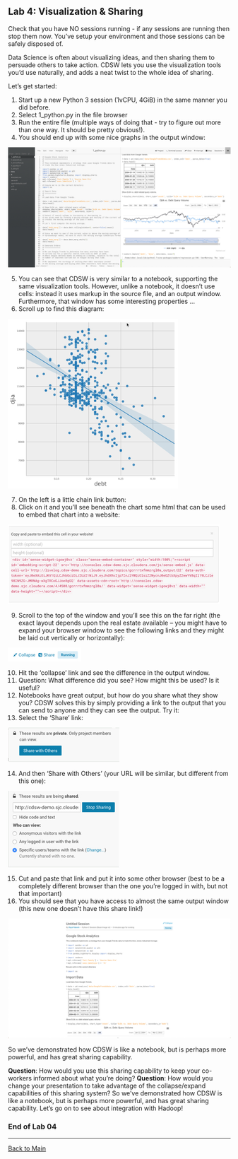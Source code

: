 ## Lab 4: Visualization & Sharing

Check that you have NO sessions running - if any sessions are running then stop them now. You’ve setup your environment and those sessions can be safely disposed of.

Data Science is often about visualizing ideas, and then sharing them to persuade others to take action. CDSW lets you use the visualization tools you’d use naturally, and adds a neat twist to the whole idea of sharing. 

Let’s get started:

1. Start up a new Python 3 session (1vCPU, 4GiB) in the same manner you did before.
2. Select 1_python.py in the file browser
3. Run the entire file (multiple ways of doing that - try to figure out more than one way. It should be
pretty obvious!).
4. You should end up with some nice graphs in the output window:

![Workbench](../images/cdsw-04-a.jpg)

5. You can see that CDSW is very similar to a notebook, supporting the same visualization tools. However, unlike a notebook, it doesn’t use cells: instead it uses markup in the source file, and an output window. Furthermore, that window has some interesting properties ...
6. Scroll up to find this diagram:

![Workbench](../images/cdsw-04-b.jpg)

7. On the left is a little chain link button: 
8. Click on it and you’ll see beneath the chart some html that can be used to embed that chart into a website:

![Workbench](../images/cdsw-04-c.jpg)

9. Scroll to the top of the window and you’ll see this on the far right (the exact layout depends upon the real estate available – you might have to expand your browser window to see the following links and they might be laid out vertically or horizontally):

![Workbench](../images/cdsw-04-d.jpg)

10. Hit the ‘collapse’ link and see the difference in the output window.
11. Question: What difference did you see? How might this be used? Is it useful?
12. Notebooks have great output, but how do you share what they show you? CDSW solves this by simply providing a link to the output that you can send to anyone and they can see the output. Try it:
13. Select the ‘Share’ link:

![Workbench](../images/cdsw-04-e.jpg)

14. And then ‘Share with Others’ (your URL will be similar, but different from this one):

![Workbench](../images/cdsw-04-f.jpg)

15. Cut and paste that link and put it into some other browser (best to be a completely different browser than the one you’re logged in with, but not that important)
16. You should see that you have access to almost the same output window (this new one doesn’t have this share link!)

![Workbench](../images/cdsw-04-g.jpg)

So we’ve demonstrated how CDSW is like a notebook, but is perhaps more powerful, and has great sharing capability. 

**Question**: How would you use this sharing capability to keep your co-workers informed about what you’re doing? 
**Question**: How would you change your presentation to take advantage of the collapse/expand capabilities of this sharing system?
So we’ve demonstrated how CDSW is like a notebook, but is perhaps more powerful, and has great sharing capability. Let’s go on to see about integration with Hadoop!

### End of Lab 04
---

[Back to Main](https://github.com/rajatrakesh/cdswlabs)